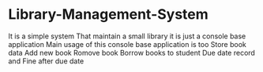 # Library-Management-System
It is a simple system 
That maintain a small library 
it is just a console base application
Main usage of this console base application is too
Store book data 
Add new book 
Romove book 
Borrow books to student 
Due date record and Fine after due date 
